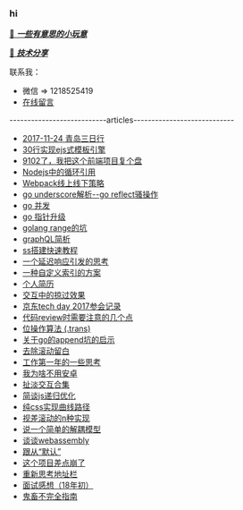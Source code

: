 ### hi

[🍭 ***一些有意思的小玩意***](https://shaomingquan.github.io/laboratory/)

[🍭 ***技术分享***](https://slides.com/shaomingquan/)


联系我：
- 微信 => 1218525419
- [在线留言](https://github.com/shaomingquan/articles/issues)


---------------------------articles----------------------------

- [2017-11-24 青岛三日行](https://github.com/shaomingquan/articles/blob/master/src/2017-11-24%20%E9%9D%92%E5%B2%9B%E4%B8%89%E6%97%A5%E8%A1%8C.md)
- [30行实现ejs式模板引擎](https://github.com/shaomingquan/articles/blob/master/src/30%E8%A1%8C%E5%AE%9E%E7%8E%B0ejs%E5%BC%8F%E6%A8%A1%E6%9D%BF%E5%BC%95%E6%93%8E.md)
- [9102了，我把这个前端项目复个盘](https://github.com/shaomingquan/articles/blob/master/src/9102%E4%BA%86%EF%BC%8C%E6%88%91%E6%8A%8A%E8%BF%99%E4%B8%AA%E5%89%8D%E7%AB%AF%E9%A1%B9%E7%9B%AE%E5%A4%8D%E4%B8%AA%E7%9B%98.md)
- [Nodejs中的循环引用](https://github.com/shaomingquan/articles/blob/master/src/Nodejs%E4%B8%AD%E7%9A%84%E5%BE%AA%E7%8E%AF%E5%BC%95%E7%94%A8.md)
- [Webpack线上线下策略](https://github.com/shaomingquan/articles/blob/master/src/Webpack%E7%BA%BF%E4%B8%8A%E7%BA%BF%E4%B8%8B%E7%AD%96%E7%95%A5.md)
- [go underscore解析--go reflect骚操作](https://github.com/shaomingquan/articles/blob/master/src/go%20underscore%E8%A7%A3%E6%9E%90--go%20reflect%E9%AA%9A%E6%93%8D%E4%BD%9C.md)
- [go 并发](https://github.com/shaomingquan/articles/blob/master/src/go%20%E5%B9%B6%E5%8F%91.md)
- [go 指针升级](https://github.com/shaomingquan/articles/blob/master/src/go%20%E6%8C%87%E9%92%88%E5%8D%87%E7%BA%A7.md)
- [golang range的坑](https://github.com/shaomingquan/articles/blob/master/src/golang%20range%E7%9A%84%E5%9D%91.md)
- [graphQL简析](https://github.com/shaomingquan/articles/blob/master/src/graphQL%E7%AE%80%E6%9E%90.md)
- [ss搭建快速教程](https://github.com/shaomingquan/articles/blob/master/src/ss%E6%90%AD%E5%BB%BA%E5%BF%AB%E9%80%9F%E6%95%99%E7%A8%8B.md)
- [一个延迟响应引发的思考](https://github.com/shaomingquan/articles/blob/master/src/%E4%B8%80%E4%B8%AA%E5%BB%B6%E8%BF%9F%E5%93%8D%E5%BA%94%E5%BC%95%E5%8F%91%E7%9A%84%E6%80%9D%E8%80%83.md)
- [一种自定义索引的方案](https://github.com/shaomingquan/articles/blob/master/src/%E4%B8%80%E7%A7%8D%E8%87%AA%E5%AE%9A%E4%B9%89%E7%B4%A2%E5%BC%95%E7%9A%84%E6%96%B9%E6%A1%88.md)
- [个人简历](https://github.com/shaomingquan/articles/blob/master/src/%E4%B8%AA%E4%BA%BA%E7%AE%80%E5%8E%86.md)
- [交互中的掠过效果](https://github.com/shaomingquan/articles/blob/master/src/%E4%BA%A4%E4%BA%92%E4%B8%AD%E7%9A%84%E6%8E%A0%E8%BF%87%E6%95%88%E6%9E%9C.md)
- [京东tech day 2017参会记录](https://github.com/shaomingquan/articles/blob/master/src/%E4%BA%AC%E4%B8%9Ctech%20day%202017%E5%8F%82%E4%BC%9A%E8%AE%B0%E5%BD%95.md)
- [代码review时需要注意的几个点](https://github.com/shaomingquan/articles/blob/master/src/%E4%BB%A3%E7%A0%81review%E6%97%B6%E9%9C%80%E8%A6%81%E6%B3%A8%E6%84%8F%E7%9A%84%E5%87%A0%E4%B8%AA%E7%82%B9.md)
- [位操作算法 (.trans)](https://github.com/shaomingquan/articles/blob/master/src/%E4%BD%8D%E6%93%8D%E4%BD%9C%E7%AE%97%E6%B3%95%20(.trans).md)
- [关于go的append坑的启示](https://github.com/shaomingquan/articles/blob/master/src/%E5%85%B3%E4%BA%8Ego%E7%9A%84append%E5%9D%91%E7%9A%84%E5%90%AF%E7%A4%BA.md)
- [去除滚动留白](https://github.com/shaomingquan/articles/blob/master/src/%E5%8E%BB%E9%99%A4%E6%BB%9A%E5%8A%A8%E7%95%99%E7%99%BD.md)
- [工作第一年的一些思考](https://github.com/shaomingquan/articles/blob/master/src/%E5%B7%A5%E4%BD%9C%E7%AC%AC%E4%B8%80%E5%B9%B4%E7%9A%84%E4%B8%80%E4%BA%9B%E6%80%9D%E8%80%83.md)
- [我为啥不用安卓](https://github.com/shaomingquan/articles/blob/master/src/%E6%88%91%E4%B8%BA%E5%95%A5%E4%B8%8D%E7%94%A8%E5%AE%89%E5%8D%93.md)
- [扯淡交互合集](https://github.com/shaomingquan/articles/blob/master/src/%E6%89%AF%E6%B7%A1%E4%BA%A4%E4%BA%92%E5%90%88%E9%9B%86.md)
- [简谈js递归优化](https://github.com/shaomingquan/articles/blob/master/src/%E7%AE%80%E8%B0%88js%E9%80%92%E5%BD%92%E4%BC%98%E5%8C%96.md)
- [纯css实现曲线路径](https://github.com/shaomingquan/articles/blob/master/src/%E7%BA%AFcss%E5%AE%9E%E7%8E%B0%E6%9B%B2%E7%BA%BF%E8%B7%AF%E5%BE%84.md)
- [视差滚动的n种实现](https://github.com/shaomingquan/articles/blob/master/src/%E8%A7%86%E5%B7%AE%E6%BB%9A%E5%8A%A8%E7%9A%84n%E7%A7%8D%E5%AE%9E%E7%8E%B0.md)
- [说一个简单的解耦模型](https://github.com/shaomingquan/articles/blob/master/src/%E8%AF%B4%E4%B8%80%E4%B8%AA%E7%AE%80%E5%8D%95%E7%9A%84%E8%A7%A3%E8%80%A6%E6%A8%A1%E5%9E%8B.md)
- [谈谈webassembly](https://github.com/shaomingquan/articles/blob/master/src/%E8%B0%88%E8%B0%88webassembly.md)
- [跟从“默认”](https://github.com/shaomingquan/articles/blob/master/src/%E8%B7%9F%E4%BB%8E%E2%80%9C%E9%BB%98%E8%AE%A4%E2%80%9D.md)
- [这个项目差点崩了](https://github.com/shaomingquan/articles/blob/master/src/%E8%BF%99%E4%B8%AA%E9%A1%B9%E7%9B%AE%E5%B7%AE%E7%82%B9%E5%B4%A9%E4%BA%86.md)
- [重新思考地址栏](https://github.com/shaomingquan/articles/blob/master/src/%E9%87%8D%E6%96%B0%E6%80%9D%E8%80%83%E5%9C%B0%E5%9D%80%E6%A0%8F.md)
- [面试感想（18年初）](https://github.com/shaomingquan/articles/blob/master/src/%E9%9D%A2%E8%AF%95%E6%84%9F%E6%83%B3%EF%BC%8818%E5%B9%B4%E5%88%9D%EF%BC%89.md)
- [鬼畜不完全指南](https://github.com/shaomingquan/articles/blob/master/src/%E9%AC%BC%E7%95%9C%E4%B8%8D%E5%AE%8C%E5%85%A8%E6%8C%87%E5%8D%97.md)
